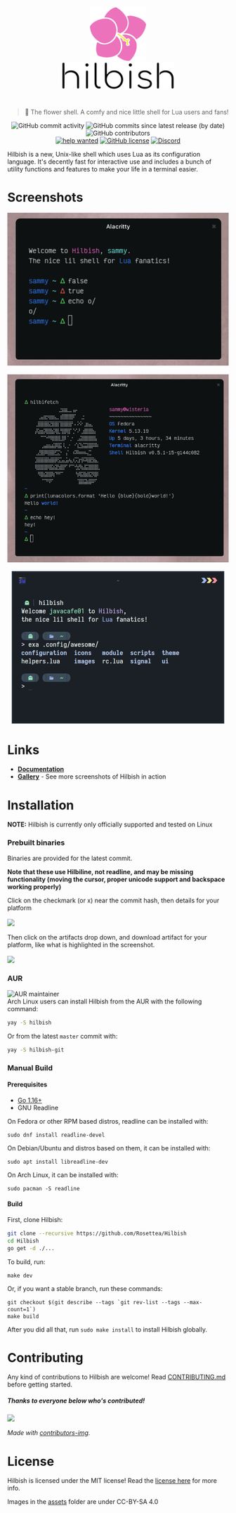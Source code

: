 <div align="center">
	<img src="./assets/hilbish-flower.png" width=128><br>
	<img src="./assets/hilbish-text.png" width=256>
	<h1></h1>
	<blockquote>
	🌺 The flower shell. A comfy and nice little shell for Lua users and fans!
	</blockquote>
	<p align="center">
		<img alt="GitHub commit activity" src="https://img.shields.io/github/commit-activity/m/Rosettea/Hilbish?style=flat-square">
		<img alt="GitHub commits since latest release (by date)" src="https://img.shields.io/github/commits-since/Rosettea/Hilbish/latest?style=flat-square">
		<img alt="GitHub contributors" src="https://img.shields.io/github/contributors/Rosettea/Hilbish?style=flat-square"><br>
		<a href="https://github.com/Rosettea/Hilbish/issues?q=is%3Aissue+is%3Aopen+label%3A%22help+wanted%22"><img src="https://img.shields.io/github/issues/Hilbis/Hilbish/help%20wanted?style=flat-square&color=green" alt="help wanted"></a>
		<a href="https://github.com/Rosettea/Hilbish/blob/master/LICENSE"><img alt="GitHub license" src="https://img.shields.io/github/license/Rosettea/Hilbish?style=flat-square"></a>
		<a href="https://discord.gg/3PDdcQz"><img alt="Discord" src="https://img.shields.io/discord/732357621503229962?color=blue&style=flat-square"></a>
	</p>
</div>

Hilbish is a new, Unix-like shell which uses Lua as its configuration language.
It's decently fast for interactive use and includes a bunch of utility functions and features
to make your life in a terminal easier.

# Screenshots
<div align="center">
<img src="gallery/default.png"><br><br>
<img src="gallery/terminal.png"><br><br>
<img src="gallery/pillprompt.png">
</div>

# Links
- **[Documentation](https://github.com/Hilbis/Hilbish/wiki)**
- **[Gallery](https://github.com/Hilbis/Hilbish/discussions/36)** - See
more screenshots of Hilbish in action

# Installation
**NOTE:** Hilbish is currently only officially supported and tested on Linux

### Prebuilt binaries
Binaries are provided for the latest commit.  

**Note that these use Hilbiline, not readline, and may be missing functionality
(moving the cursor, proper unicode support and backspace working properly)**  

Click on the checkmark (or x) near the commit hash, then details for your platform  
<br><img src="https://modeus.is-inside.me/dyr8UGGq.png"><br>

Then click on the artifacts drop down, and download artifact for your platform,
like what is highlighted in the screenshot.  
<br><img src="https://modeus.is-inside.me/KJ0Puceb.png"><br>

### AUR
![AUR maintainer](https://img.shields.io/aur/maintainer/hilbish?logo=arch-linux&style=flat-square)  
Arch Linux users can install Hilbish from the AUR with the following command:  
```sh
yay -S hilbish
```
Or from the latest `master` commit with:  
```sh
yay -S hilbish-git
```

### Manual Build
#### Prerequisites
- [Go 1.16+](https://go.dev)
- GNU Readline

On Fedora or other RPM based distros, readline can be installed with:  
```
sudo dnf install readline-devel
```  

On Debian/Ubuntu and distros based on them, it can be installed with:  
```
sudo apt install libreadline-dev
```

On Arch Linux, it can be installed with:
```
sudo pacman -S readline
```

#### Build
First, clone Hilbish:
```sh
git clone --recursive https://github.com/Rosettea/Hilbish
cd Hilbish
go get -d ./...
```  

To build, run:
```
make dev
```  

Or, if you want a stable branch, run these commands:
```
git checkout $(git describe --tags `git rev-list --tags --max-count=1`)
make build
```  

After you did all that, run `sudo make install` to install Hilbish globally.

# Contributing
Any kind of contributions to Hilbish are welcome!
Read [CONTRIBUTING.md](CONTRIBUTING.md) before getting started.

##### Thanks to everyone below who's contributed!
<a href="https://github.com/Hilbis/Hilbish/graphs/contributors">
  <img src="https://contrib.rocks/image?repo=Hilbis/Hilbish" />
</a>

*Made with [contributors-img](https://contrib.rocks).*

# License
Hilbish is licensed under the MIT license!
Read the [license here](LICENSE) for more info. 

Images in the [assets](assets/) folder are under CC-BY-SA 4.0

